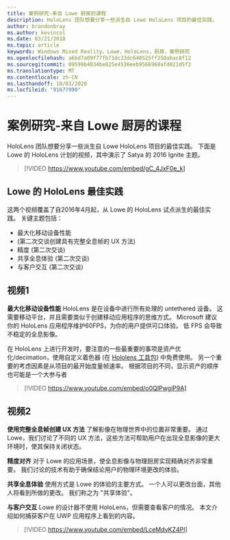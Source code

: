 ```yaml
---
title: 案例研究-来自 Lowe 厨房的课程
description: HoloLens 团队想要分享一些派生自 Lowe HoloLens 项目的最佳实践。
author: brandonbray
ms.author: kevincol
ms.date: 03/21/2018
ms.topic: article
keywords: Windows Mixed Reality，Lowe，HoloLens，厨房，案例研究
ms.openlocfilehash: a6bd7a09f77fb71dc23dc640525ff250abac8f12
ms.sourcegitcommit: 09599b4034be825e4536eeb9566968afd021d5f3
ms.translationtype: MT
ms.contentlocale: zh-CN
ms.lasthandoff: 10/03/2020
ms.locfileid: "91677990"
---
```

# <a name="case-study---lessons-from-the-lowes-kitchen"></a>案例研究-来自 Lowe 厨房的课程

HoloLens 团队想要分享一些派生自 Lowe HoloLens 项目的最佳实践。 下面是 Lowe 的 HoloLens 计划的视频，其中演示了 Satya 的 2016 Ignite 主题。
<br>
>[!VIDEO https://www.youtube.com/embed/gC_4JxF0e_k]

## <a name="lowes-hololens-best-practices"></a>Lowe 的 HoloLens 最佳实践

这两个视频覆盖了自2016年4月起，从 Lowe 的 HoloLens 试点派生的最佳实践。 关键主题包括：
* 最大化移动设备性能
*  (第二次交谈创建具有完整全息帧的 UX 方法) 
* 精度 (第二次交谈) 
* 共享全息体验 (第二次交谈) 
* 与客户交互 (第二次交谈) 

## <a name="video-1"></a>视频1

**最大化移动设备性能** HoloLens 是在设备中进行所有处理的 untethered 设备。 这需要移动平台，并且需要类似于创建移动应用程序的思维方式。 Microsoft 建议你的 HoloLens 应用程序维护60FPS，为你的用户提供可口体验。 低 FPS 会导致不稳定的全息影像。

在 HoloLens 上进行开发时，要注意的一些最重要的事项是资产优化/decimation，使用自定义着色器 (在 [Hololens 工具包](https://github.com/Microsoft/HoloToolkit-Unity)) 中免费使用。 另一个重要的考虑因素是从项目的最开始度量帧速率。 根据项目的不同，显示资产的顺序也可能是一个大参与者
<br>
>[!VIDEO https://www.youtube.com/embed/o0QIPwgiP9A]

## <a name="video-2"></a>视频2

**使用完整全息帧创建 UX 方法** 了解影像在物理世界中的位置非常重要。 通过 Lowe，我们讨论了不同的 UX 方法，这些方法可帮助用户在出现全息影像的更大环境时，使其保持关闭状态。

**精度对齐** 对于 Lowe 的应用场景，使全息影像与物理厨房实现精确对齐非常重要。 我们讨论的技术有助于确保结论用户的物理环境更改的体验。

**共享全息体验** 使用方式是 Lowe 的体验的主要方式。 一个人可以更改台面，其他人将看到所做的更改。 我们称之为 "共享体验"。

**与客户交互** Lowe 的设计器不使用 HoloLens，但需要查看客户的情况。 本文介绍如何捕获客户在 UWP 应用程序上看到的内容。
<br>
>[!VIDEO https://www.youtube.com/embed/LceMdyKZ4PI]
